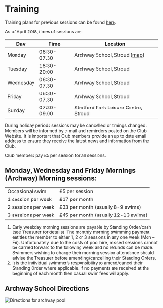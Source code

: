 # Training

Training plans for previous sessions can be found [here](/training/session-plans).

As of April 2018, times of sessions are:

|Day|Time|Location|
|---|---|---|
|Monday|06:30-07.30|Archway School, Stroud ([map](/training#Archway-School-Directions))|
|Tuesday|18:30-20:00|Archway School, Stroud|
|Wednesday|06:30-07.30|Archway School, Stroud|
|Friday|06:30-07.30|Archway School, Stroud|
|Sunday|07:30-09.00|Stratford Park Leisure Centre, Stroud|

During holiday periods sessions may be cancelled or timings changed. Members will be informed by e-mail and reminders posted on the Club Website. It is important that Club members provide an up to date email address to ensure they receive the latest news and information from the Club.

Club members pay £5 per session for all sessions.

Monday, Wednesday and Friday Mornings (Archway) Morning sessions:
---

|||
|---|---|
|Occasional swim|£5 per session|
|1 session per week|£17 per month|
|2 sessions per week|£33 per month (usually 8-9 swims)|
|3 sessions per week|£45 per month (usually 12-13 swims)|

1. Early weekday morning sessions are payable by Standing Order/cash (see Treasurer for details). The monthly morning swimming payment entitles the member to either 1, 2 or 3 sessions in any one week (Mon – Fri).  Unfortunately, due to the costs of pool hire, missed sessions cannot be carried forward to the following week and no refunds can be made. Swimmers wishing to change their morning session attendance should advise the Treasurer before amending/cancelling their Standing Orders.
2. It is the individual swimmer’s responsibility to amend/cancel their Standing Order where applicable. If no payments are received at the beginning of each month then casual swim fees will apply.

## Archway School Directions

![Directions for archway pool](/images/2019/05/archway_map.jpg)
